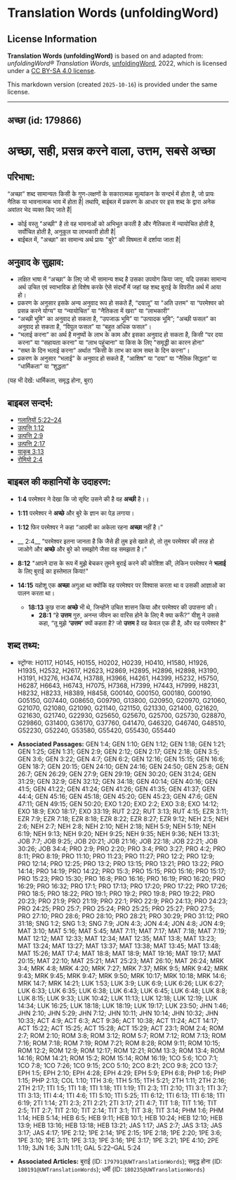 # Translation Words (unfoldingWord)

## License Information

**Translation Words (unfoldingWord)** is based on and adapted from: _unfoldingWord® Translation Words_, [unfoldingWord](https://unfoldingword.org/utw), 2022, which is licensed under a [CC BY-SA 4.0 license](https://creativecommons.org/licenses/by-sa/4.0/legalcode.en).

This markdown version (created `2025-10-16`) is provided under the same license.



--------------------------------

## अच्छा (id: 179866)

अच्छा, सही, प्रसन्न करने वाला, उत्तम, सबसे अच्छा
================================================

परिभाषा:
--------

“अच्छा” शब्द सामान्यतः किसी के गुण\-लक्षणों के सकारात्मक मूल्यांकन के सन्दर्भ में होता है, जो प्रायः नैतिक या भावनात्मक भाव में होता है\| तथापि, बाईबल में प्रकरण के आधार पर इस शब्द के द्वारा अनेक अवांतर भेद व्यक्त किए जाते हैं\|

* कोई वस्तु "अच्छी" है तो वह भावनाओं को अभिभूत करती है और नैतिकता में न्यायोचित होती है, सर्वोचित होती है, अनुकूल या लाभकारी होती है\|
* बाईबल में, "अच्छा" का सामान्य अर्थ प्रायः "बुरे" की विषमता में दर्शाया जाता है\|

अनुवाद के सुझाव:
----------------

* लक्षित भाषा में “अच्छा” के लिए जो भी सामान्य शब्द है उसका उपयोग किया जाए, यदि उसका सामान्य अर्थ उचित एवं स्वाभाविक हो विशेष करके ऐसे संदर्भों में जहां यह शब्द बुराई के विपरीत अर्थ में आया हो।
* प्रकरण के अनुसार इसके अन्य अनुवाद रूप हो सकते हैं, “दयालू” या "अति उत्तम" या “परमेश्वर को प्रसन्न करने योग्य” या “न्यायोचित” या "नैतिकता में खरा" या “लाभकारी”
* “अच्छी भूमि” का अनुवाद हो सकता है, “उपजाऊ भूमि” या “उत्पादक भूमि”; “अच्छी फसल” का अनुवाद हो सकता है, “विपुल फसल” या “बहुत अधिक फसल”।
* “भलाई करना” का अर्थ है मनुष्यों के लाभ के काम और इसका अनुवाद हो सकता है, किसी “पर दया करना” या “सहायता करना” या “लाभ पहुंचाना” या किस के लिए "समृद्धी का कारन होना"
* “सब्त के दिन भलाई करना” अर्थात “किसी के लाभ का काम सब्त के दिन करना”।
* प्रकरण के अनुसार “भलाई" के अनुवाद हो सकते हैं, “आशिष” या “दया” या “नैतिक सिद्धता” या “धार्मिकता” या “शुद्धता”

(यह भी देखें: धार्मिकता, समृद्ध होना, बुरा)

बाइबल सन्दर्भ:
--------------

* [गलातियों 5:22–24](https://ref.ly/Gal5:22-Gal5:24)
* [उत्पत्ति 1:12](https://ref.ly/Gen1:12)
* [उत्पत्ति 2:9](https://ref.ly/Gen2:9)
* [उत्पत्ति 2:17](https://ref.ly/Gen2:17)
* [याकूब 3:13](https://ref.ly/Jas3:13)
* [रोमियो 2:4](https://ref.ly/Rom2:4)

बाइबल की कहानियों के उदाहरण:
----------------------------

* **1:4** परमेश्वर ने देखा कि जो सृष्टि उसने की है वह **अच्छी** है।।
* **1:11** परमेश्वर ने **अच्छे** और बुरे के ज्ञान का पेड़ लगाया।
* **1:12** फिर परमेश्वर ने कहा “आदमी का अकेला रहना **अच्छा** नहीं है।”
* \_\_ 2:4\_\_ "परमेश्वर इतना जानता है कि जैसे ही तुम इसे खाते हो, तो तुम परमेश्वर की तरह हो जाओगे और **अच्छे** और बुरे को समझोगे जैसा वह समझता है।"
* **8:12** "आपने दास के रूप में मुझे बेचकर तुमने बुराई करने की कोशिश की, लेकिन परमेश्वर ने **भलाई** के लिए बुराई का इस्तेमाल किया!"
* **14:15** यहोशू एक **अच्छा** अगुआ था क्योंकि वह परमेश्वर पर विश्वास करता था व उसकी आज्ञाओ का पालन करता था।

    + **18:13** कुछ राजा **अच्छे** भी थे, जिन्होंने उचित शासन किया और परमेश्वर की उपासना की।
        + **28:1** “हे **उत्तम** गुरु, अनन्त जीवन का वारिस होने के लिए मै क्या करूँ?” यीशु ने उससे कहा, “तू मुझे **‘उत्तम’** क्यों कहता है? जो **उत्तम** है वह केवल एक ही है, और वह परमेश्वर है"

शब्द तथ्य:
----------

* स्ट्रोंग्स: H0117, H0145, H0155, H0202, H0239, H0410, H1580, H1926, H1935, H2532, H2617, H2623, H2869, H2895, H2896, H2898, H3190, H3191, H3276, H3474, H3788, H3966, H4261, H4399, H5232, H5750, H6287, H6643, H6743, H7075, H7368, H7399, H7443, H7999, H8231, H8232, H8233, H8389, H8458, G00140, G00150, G00180, G00190, G05150, G07440, G08650, G09790, G13800, G20950, G20970, G21060, G21070, G21080, G21090, G21140, G21150, G21330, G21400, G21620, G21630, G21740, G22930, G25650, G25670, G25700, G25730, G28870, G29860, G31400, G36170, G37760, G41470, G46320, G46740, G48510, G52230, G52240, G53580, G55420, G55430, G55440

* **Associated Passages:** GEN 1:4; GEN 1:10; GEN 1:12; GEN 1:18; GEN 1:21; GEN 1:25; GEN 1:31; GEN 2:9; GEN 2:12; GEN 2:17; GEN 2:18; GEN 3:5; GEN 3:6; GEN 3:22; GEN 4:7; GEN 6:2; GEN 12:16; GEN 15:15; GEN 16:6; GEN 18:7; GEN 20:15; GEN 24:10; GEN 24:16; GEN 24:50; GEN 25:8; GEN 26:7; GEN 26:29; GEN 27:9; GEN 29:19; GEN 30:20; GEN 31:24; GEN 31:29; GEN 32:9; GEN 32:12; GEN 34:18; GEN 40:14; GEN 40:16; GEN 41:5; GEN 41:22; GEN 41:24; GEN 41:26; GEN 41:35; GEN 41:37; GEN 44:4; GEN 45:16; GEN 45:18; GEN 45:20; GEN 45:23; GEN 47:6; GEN 47:11; GEN 49:15; GEN 50:20; EXO 1:20; EXO 2:2; EXO 3:8; EXO 14:12; EXO 18:9; EXO 18:17; EXO 33:19; RUT 2:22; RUT 3:13; RUT 4:15; EZR 3:11; EZR 7:9; EZR 7:18; EZR 8:18; EZR 8:22; EZR 8:27; EZR 9:12; NEH 2:5; NEH 2:6; NEH 2:7; NEH 2:8; NEH 2:10; NEH 2:18; NEH 5:9; NEH 5:19; NEH 6:19; NEH 9:13; NEH 9:20; NEH 9:25; NEH 9:35; NEH 9:36; NEH 13:31; JOB 7:7; JOB 9:25; JOB 20:21; JOB 21:16; JOB 22:18; JOB 22:21; JOB 30:26; JOB 34:4; PRO 2:9; PRO 2:20; PRO 3:4; PRO 3:27; PRO 4:2; PRO 8:11; PRO 8:19; PRO 11:10; PRO 11:23; PRO 11:27; PRO 12:2; PRO 12:9; PRO 12:14; PRO 12:25; PRO 13:2; PRO 13:15; PRO 13:21; PRO 13:22; PRO 14:14; PRO 14:19; PRO 14:22; PRO 15:3; PRO 15:15; PRO 15:16; PRO 15:17; PRO 15:23; PRO 15:30; PRO 16:8; PRO 16:16; PRO 16:19; PRO 16:20; PRO 16:29; PRO 16:32; PRO 17:1; PRO 17:13; PRO 17:20; PRO 17:22; PRO 17:26; PRO 18:5; PRO 18:22; PRO 19:1; PRO 19:2; PRO 19:8; PRO 19:22; PRO 20:23; PRO 21:9; PRO 21:19; PRO 22:1; PRO 22:9; PRO 24:13; PRO 24:23; PRO 24:25; PRO 25:7; PRO 25:24; PRO 25:25; PRO 25:27; PRO 27:5; PRO 27:10; PRO 28:6; PRO 28:10; PRO 28:21; PRO 30:29; PRO 31:12; PRO 31:18; SNG 1:2; SNG 1:3; SNG 7:9; JON 4:3; JON 4:4; JON 4:8; JON 4:9; MAT 3:10; MAT 5:16; MAT 5:45; MAT 7:11; MAT 7:17; MAT 7:18; MAT 7:19; MAT 12:12; MAT 12:33; MAT 12:34; MAT 12:35; MAT 13:8; MAT 13:23; MAT 13:24; MAT 13:27; MAT 13:37; MAT 13:38; MAT 13:45; MAT 13:48; MAT 15:26; MAT 17:4; MAT 18:8; MAT 18:9; MAT 19:16; MAT 19:17; MAT 20:15; MAT 22:10; MAT 25:21; MAT 25:23; MAT 26:10; MAT 26:24; MRK 3:4; MRK 4:8; MRK 4:20; MRK 7:27; MRK 7:37; MRK 9:5; MRK 9:42; MRK 9:43; MRK 9:45; MRK 9:47; MRK 9:50; MRK 10:17; MRK 10:18; MRK 14:6; MRK 14:7; MRK 14:21; LUK 1:53; LUK 3:9; LUK 6:9; LUK 6:26; LUK 6:27; LUK 6:33; LUK 6:35; LUK 6:38; LUK 6:43; LUK 6:45; LUK 6:48; LUK 8:8; LUK 8:15; LUK 9:33; LUK 10:42; LUK 11:13; LUK 12:18; LUK 12:19; LUK 14:34; LUK 16:25; LUK 18:18; LUK 18:19; LUK 19:17; LUK 23:50; JHN 1:46; JHN 2:10; JHN 5:29; JHN 7:12; JHN 10:11; JHN 10:14; JHN 10:32; JHN 10:33; ACT 4:9; ACT 6:3; ACT 9:36; ACT 10:38; ACT 11:24; ACT 14:17; ACT 15:22; ACT 15:25; ACT 15:28; ACT 15:29; ACT 23:1; ROM 2:4; ROM 2:7; ROM 2:10; ROM 3:8; ROM 3:12; ROM 5:7; ROM 7:12; ROM 7:13; ROM 7:16; ROM 7:18; ROM 7:19; ROM 7:21; ROM 8:28; ROM 9:11; ROM 10:15; ROM 12:2; ROM 12:9; ROM 12:17; ROM 12:21; ROM 13:3; ROM 13:4; ROM 14:16; ROM 14:21; ROM 15:2; ROM 15:14; ROM 16:19; 1CO 5:6; 1CO 7:1; 1CO 7:8; 1CO 7:26; 1CO 9:15; 2CO 5:10; 2CO 8:21; 2CO 9:8; 2CO 13:7; EPH 1:5; EPH 2:10; EPH 4:28; EPH 4:29; EPH 5:9; EPH 6:8; PHP 1:6; PHP 1:15; PHP 2:13; COL 1:10; 1TH 3:6; 1TH 5:15; 1TH 5:21; 2TH 1:11; 2TH 2:16; 2TH 2:17; 1TI 1:5; 1TI 1:8; 1TI 1:18; 1TI 1:19; 1TI 2:3; 1TI 2:10; 1TI 3:1; 1TI 3:7; 1TI 3:13; 1TI 4:4; 1TI 4:6; 1TI 5:10; 1TI 5:25; 1TI 6:12; 1TI 6:13; 1TI 6:18; 1TI 6:19; 2TI 1:14; 2TI 2:3; 2TI 2:21; 2TI 3:17; 2TI 4:7; TIT 1:8; TIT 1:16; TIT 2:5; TIT 2:7; TIT 2:10; TIT 2:14; TIT 3:1; TIT 3:8; TIT 3:14; PHM 1:6; PHM 1:14; HEB 5:14; HEB 6:5; HEB 9:11; HEB 10:1; HEB 10:24; HEB 12:10; HEB 13:9; HEB 13:16; HEB 13:18; HEB 13:21; JAS 1:17; JAS 2:7; JAS 3:13; JAS 3:17; JAS 4:17; 1PE 2:12; 1PE 2:14; 1PE 2:15; 1PE 2:18; 1PE 2:20; 1PE 3:6; 1PE 3:10; 1PE 3:11; 1PE 3:13; 1PE 3:16; 1PE 3:17; 1PE 3:21; 1PE 4:10; 2PE 1:19; 3JN 1:6; 3JN 1:11; GAL 5:22–GAL 5:24
* **Associated Articles:** बुराई (ID: `179791@UWTranslationWords`); समृद्ध होना (ID: `180191@UWTranslationWords`); धर्मी (ID: `180235@UWTranslationWords`)

